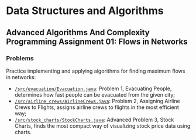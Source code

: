 # Data Structures and Algorithms
## Advanced Algorithms And Complexity Programming Assignment 01: Flows in Networks
### Problems
Practice implementing and applying algorithms for finding maximum flows in networks:
* [`/src/evacuation/Evacuation.java`](src/evacuation/Evacuation.java): Problem 1, Evacuating People, determines how fast people can be evacuated from the given city;
* [`/src/airline_crews/AirlineCrews.java`](src/airline_crews/AirlineCrews.java): Problem 2, Assigning Airline Crews to Flights, assigns airline crews to flights in the most efficient way;
* [`/src/stock_charts/StockCharts.java`](src/stock_charts/StockCharts.java): Advanced Problem 3, Stock Charts, finds the most compact way of visualizing stock price data using charts.
